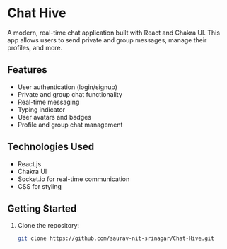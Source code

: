 # Chat Hive

A modern, real-time chat application built with React and Chakra UI. This app allows users to send private and group messages, manage their profiles, and more.

## Features
- User authentication (login/signup)
- Private and group chat functionality
- Real-time messaging
- Typing indicator
- User avatars and badges
- Profile and group chat management

## Technologies Used
- React.js
- Chakra UI
- Socket.io for real-time communication
- CSS for styling

## Getting Started

1. Clone the repository:

   ```bash
   git clone https://github.com/saurav-nit-srinagar/Chat-Hive.git
